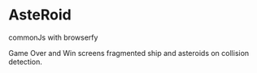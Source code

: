 # AsteRoid

commonJs with browserfy

Game Over and Win screens
fragmented ship and asteroids on collision detection.